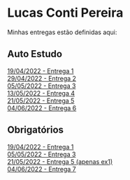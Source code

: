 # Lucas Conti Pereira
Minhas entregas estão definidas aqui:
## Auto Estudo
<a href="https://github.com/Intelihub/Template_Aluno/blob/main/02_AUT_EST_ENTREGA/Coloque%20aqui%20as%20entregas%20do%20seu%20auto%20estudo.rtf"> 19/04/2022 - Entrega 1 </a>
<br>
<a href="https://github.com/lucasconti888/MODULO_2/tree/main/03_AUT_EST_ENTREGA/Semana%202"> 29/04/2022 - Entrega 2 </a>
<br>
<a href="https://github.com/lucasconti888/MODULO_2/tree/main/03_AUT_EST_ENTREGA/Semana%203"> 05/05/2022 - Entrega 3 </a>
<br>
<a href="https://github.com/lucasconti888/MODULO_2/tree/main/03_AUT_EST_ENTREGA/Semana%204/Formulario"> 13/05/2022 - Entrega 4 </a>
<br>
<a href="https://github.com/lucasconti888/MODULO_2/tree/main/03_AUT_EST_ENTREGA/Semana%205/Formulario"> 21/05/2022 - Entrega 5 </a>
<br>
<a href="https://github.com/lucasconti888/MODULO_2/tree/main/03_AUT_EST_ENTREGA/Semana%206"> 04/06/2022 - Entrega 6 </a>
## Obrigatórios
<a href="https://github.com/Intelihub/Template_Aluno/blob/main/03_EX_OBRIGATORIOS/Coloque%20aqui%20entregas%20de%20exerc%C3%ADcios%20obrigat%C3%B3rios.rtf"> 19/04/2022 - Entrega 1 </a>
<br>
<a href="https://github.com/lucasconti888/MODULO_2/tree/main/04_AUT_EST_EX_OBRIGATORIOS/Semana%203"> 05/05/2022 - Entrega 3 </a>
<br>
<a href="https://github.com/lucasconti888/MODULO_2/tree/main/04_AUT_EST_EX_OBRIGATORIOS/Semana%205"> 21/05/2022 - Entrega 5 (apenas ex1) </a>
<br>
<a href="https://github.com/lucasconti888/MODULO_2/tree/main/04_AUT_EST_EX_OBRIGATORIOS/Semana%207"> 04/06/2022 - Entrega 7 </a>
